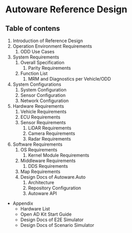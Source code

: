 # Autoware Reference Design

## Table of contens

1. Introduction of Reference Design
1. Operation Environment Requirements
   1. ODD Use Cases
1. System Requirements
   1. Overall Specification
      1. Parity Requirements
   1. Function List
      1. MRM and Diagnostics per Vehicle/ODD
1. System Configurations
   1. System Configuration
   1. Sensor Configuration
   1. Network Configuration
1. Hardware Requirements
   1. Vehicle Requirements
   1. ECU Requirements
   1. Sensor Requirements
      1. LiDAR Requirements
      1. Camera Requirements
      1. Radar Requirements
1. Software Requirements
   1. OS Requirements
      1. Kernel Module Requirements
   1. Middleware Requirements
      1. DDS Requirements
   1. Map Requirements
   1. Design Docs of Autoware.Auto
      1. Architecture
      1. Repository Configuration
      1. Autoware API

- Appendix
  - Hardware List
  - Open AD Kit Start Guide
  - Design Docs of E2E Simulator
  - Design Docs of Scenario Simulator
